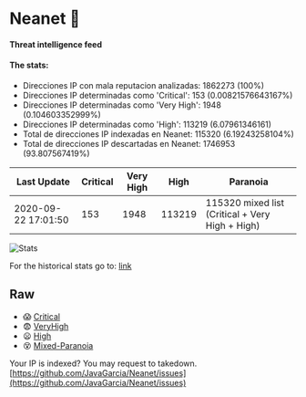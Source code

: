# Neanet :hocho:
#### Threat intelligence feed
#### The stats:

- Direcciones IP con mala reputacion analizadas: 1862273 (100%)
- Direcciones IP determinadas como 'Critical':  153 (0.00821576643167%)
- Direcciones IP determinadas como 'Very High':  1948 (0.104603352999%)
- Direcciones IP determinadas como 'High':  113219 (6.07961346161)
- Total de direcciones IP indexadas en Neanet:  115320 (6.19243258104%)
- Total de direcciones IP descartadas en Neanet:  1746953 (93.807567419%)

| Last Update | Critical | Very High | High | Paranoia |
| --- | --- | --- | --- | --- |
| 2020-09-22 17:01:50 | 153 | 1948 | 113219 | 115320 mixed list (Critical + Very High + High)|

![Stats](https://docs.google.com/spreadsheets/d/e/2PACX-1vSnaNMIXVabIpDJjufMlzH7poXnshF3mgd8Is1g9ytUEzVsP5my4Trn8f-xkoLLQ38xpL3HtmUexLo6/pubchart?oid=501124687&format=image)

For the historical stats go to: [link](/stats.csv)
## Raw
- :scream: [Critical](https://raw.githubusercontent.com/JavaGarcia/Neanet/master/blacklists/neanet_critical.txt)
- :fearful: [VeryHigh](https://raw.githubusercontent.com/JavaGarcia/Neanet/master/blacklists/neanet_veryHigh.txtt)
- :frowning: [High](https://raw.githubusercontent.com/JavaGarcia/Neanet/master/blacklists/neanet_high.txt)
- :dizzy_face: [Mixed-Paranoia](https://raw.githubusercontent.com/JavaGarcia/Neanet/master/blacklists/neanet_all.txt)


Your IP is indexed? You may request to takedown. [https://github.com/JavaGarcia/Neanet/issues](https://github.com/JavaGarcia/Neanet/issues)





























































































































































































































































































































































































































































































































































































































































































































































































































































































































































































